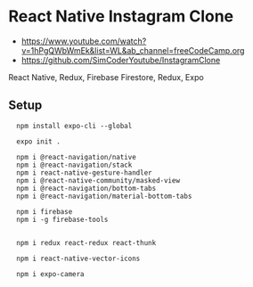 # React Native Instagram Clone
- https://www.youtube.com/watch?v=1hPgQWbWmEk&list=WL&ab_channel=freeCodeCamp.org
- https://github.com/SimCoderYoutube/InstagramClone

React Native, Redux, Firebase Firestore, Redux, Expo



## Setup
```
  npm install expo-cli --global

  expo init .

  npm i @react-navigation/native
  npm i @react-navigation/stack
  npm i react-native-gesture-handler
  npm i @react-native-community/masked-view
  npm i @react-navigation/bottom-tabs
  npm i @react-navigation/material-bottom-tabs

  npm i firebase
  npm i -g firebase-tools


  npm i redux react-redux react-thunk

  npm i react-native-vector-icons

  npm i expo-camera
```
